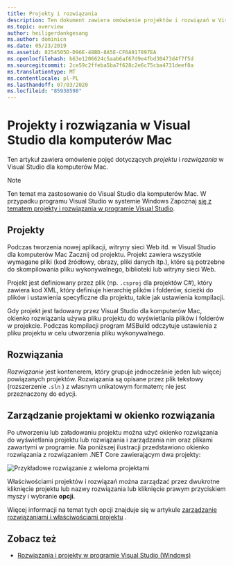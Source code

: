 ```yaml
---
title: Projekty i rozwiązania
description: Ten dokument zawiera omówienie projektów i rozwiązań w Visual Studio dla komputerów Mac.
ms.topic: overview
author: heiligerdankgesang
ms.author: dominicn
ms.date: 05/23/2019
ms.assetid: 8254505D-D96E-48BD-8A5E-CF6A917897EA
ms.openlocfilehash: b63e1206624c5aab6af67d9e4fbd30473d4f7f5d
ms.sourcegitcommit: 2ce59c2ffeba5ba7f628c2e6c75cba4731deef8a
ms.translationtype: MT
ms.contentlocale: pl-PL
ms.lasthandoff: 07/03/2020
ms.locfileid: "85938598"
---
```

# <a name="projects-and-solutions-in-visual-studio-for-mac"></a>Projekty i rozwiązania w Visual Studio dla komputerów Mac

Ten artykuł zawiera omówienie pojęć dotyczących *projektu* i *rozwiązania* w Visual Studio dla komputerów Mac.

> [!NOTE] 
> Ten temat ma zastosowanie do Visual Studio dla komputerów Mac. W przypadku programu Visual Studio w systemie Windows Zapoznaj [się z tematem projekty i rozwiązania w programie Visual Studio](/visualstudio/ide/solutions-and-projects-in-visual-studio).

## <a name="projects"></a>Projekty

Podczas tworzenia nowej aplikacji, witryny sieci Web itd. w Visual Studio dla komputerów Mac Zacznij od projektu. Projekt zawiera wszystkie wymagane pliki (kod źródłowy, obrazy, pliki danych itp.), które są potrzebne do skompilowania pliku wykonywalnego, biblioteki lub witryny sieci Web.

Projekt jest definiowany przez plik (np. `.csproj` dla projektów C#), który zawiera kod XML, który definiuje hierarchię plików i folderów, ścieżki do plików i ustawienia specyficzne dla projektu, takie jak ustawienia kompilacji.

Gdy projekt jest ładowany przez Visual Studio dla komputerów Mac, okienko rozwiązania używa pliku projektu do wyświetlania plików i folderów w projekcie. Podczas kompilacji program MSBuild odczytuje ustawienia z pliku projektu w celu utworzenia pliku wykonywalnego.

## <a name="solutions"></a>Rozwiązania

*Rozwiązanie* jest kontenerem, który grupuje jednocześnie jeden lub więcej powiązanych projektów. Rozwiązania są opisane przez plik tekstowy (rozszerzenie `.sln` ) z własnym unikatowym formatem; nie jest przeznaczony do edycji.

## <a name="managing-projects-in-the-solution-pad"></a>Zarządzanie projektami w okienko rozwiązania

Po utworzeniu lub załadowaniu projektu można użyć okienko rozwiązania do wyświetlania projektu lub rozwiązania i zarządzania nim oraz plikami zawartymi w programie. Na poniższej ilustracji przedstawiono okienko rozwiązania z rozwiązaniem .NET Core zawierającym dwa projekty:

![Przykładowe rozwiązanie z wieloma projektami](media/solution-example.png)

Właściwościami projektów i rozwiązań można zarządzać przez dwukrotne kliknięcie projektu lub nazwy rozwiązania lub kliknięcie prawym przyciskiem myszy i wybranie **opcji**.

Więcej informacji na temat tych opcji znajduje się w artykule [zarządzanie rozwiązaniami i właściwościami projektu](managing-solutions-and-project-properties.md) .

## <a name="see-also"></a>Zobacz też

- [Rozwiązania i projekty w programie Visual Studio (Windows)](/visualstudio/ide/solutions-and-projects-in-visual-studio)
